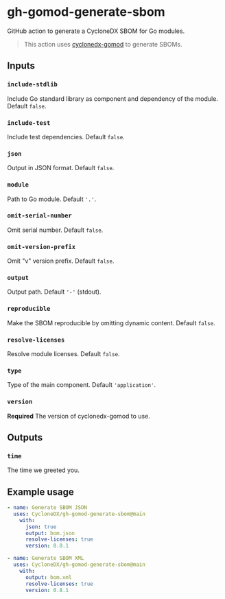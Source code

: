 # gh-gomod-generate-sbom

GitHub action to generate a CycloneDX SBOM for Go modules.

> This action uses [cyclonedx-gomod](https://github.com/CycloneDX/cyclonedx-gomod) to generate SBOMs. 

## Inputs

### `include-stdlib`

Include Go standard library as component and dependency of the module. Default `false`.

### `include-test`

Include test dependencies. Default `false`.

### `json`

Output in JSON format. Default `false`.

### `module`

Path to Go module. Default `'.'`.

### `omit-serial-number`

Omit serial number. Default `false`.

### `omit-version-prefix`

Omit "v" version prefix. Default `false`.

### `output`

Output path. Default `'-'` (stdout).

### `reproducible`

Make the SBOM reproducible by omitting dynamic content. Default `false`.

### `resolve-licenses`

Resolve module licenses. Default `false`.

### `type`

Type of the main component. Default `'application'`.

### `version`

**Required** The version of cyclonedx-gomod to use.

## Outputs

### `time`

The time we greeted you.

## Example usage

```yaml
- name: Generate SBOM JSON
  uses: CycloneDX/gh-gomod-generate-sbom@main
    with:
      json: true
      output: bom.json
      resolve-licenses: true
      version: 0.8.1

- name: Generate SBOM XML
  uses: CycloneDX/gh-gomod-generate-sbom@main
    with:
      output: bom.xml
      resolve-licenses: true
      version: 0.8.1
```
